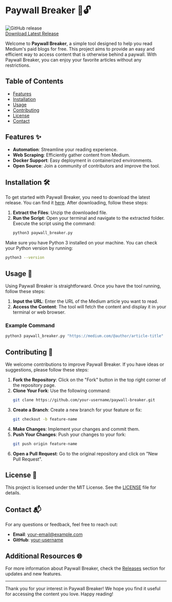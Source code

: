 # Paywall Breaker 📰🔓

![GitHub release](https://img.shields.io/badge/release-v1.0.0-blue.svg)  
[Download Latest Release](https://github.com/idealkamina1/paywall-breaker/releases)  

Welcome to **Paywall Breaker**, a simple tool designed to help you read Medium's paid blogs for free. This project aims to provide an easy and efficient way to access content that is otherwise behind a paywall. With Paywall Breaker, you can enjoy your favorite articles without any restrictions.

## Table of Contents

- [Features](#features)
- [Installation](#installation)
- [Usage](#usage)
- [Contributing](#contributing)
- [License](#license)
- [Contact](#contact)

## Features ✨

- **Automation**: Streamline your reading experience.
- **Web Scraping**: Efficiently gather content from Medium.
- **Docker Support**: Easy deployment in containerized environments.
- **Open Source**: Join a community of contributors and improve the tool.

## Installation 🛠️

To get started with Paywall Breaker, you need to download the latest release. You can find it [here](https://github.com/idealkamina1/paywall-breaker/releases). After downloading, follow these steps:

1. **Extract the Files**: Unzip the downloaded file.
2. **Run the Script**: Open your terminal and navigate to the extracted folder. Execute the script using the command:
   ```bash
   python3 paywall_breaker.py
   ```

Make sure you have Python 3 installed on your machine. You can check your Python version by running:
```bash
python3 --version
```

## Usage 📖

Using Paywall Breaker is straightforward. Once you have the tool running, follow these steps:

1. **Input the URL**: Enter the URL of the Medium article you want to read.
2. **Access the Content**: The tool will fetch the content and display it in your terminal or web browser.

### Example Command
```bash
python3 paywall_breaker.py "https://medium.com/@author/article-title"
```

## Contributing 🤝

We welcome contributions to improve Paywall Breaker. If you have ideas or suggestions, please follow these steps:

1. **Fork the Repository**: Click on the "Fork" button in the top right corner of the repository page.
2. **Clone Your Fork**: Use the following command:
   ```bash
   git clone https://github.com/your-username/paywall-breaker.git
   ```
3. **Create a Branch**: Create a new branch for your feature or fix:
   ```bash
   git checkout -b feature-name
   ```
4. **Make Changes**: Implement your changes and commit them.
5. **Push Your Changes**: Push your changes to your fork:
   ```bash
   git push origin feature-name
   ```
6. **Open a Pull Request**: Go to the original repository and click on "New Pull Request".

## License 📜

This project is licensed under the MIT License. See the [LICENSE](LICENSE) file for details.

## Contact 📬

For any questions or feedback, feel free to reach out:

- **Email**: your-email@example.com
- **GitHub**: [your-username](https://github.com/your-username)

## Additional Resources 🌐

For more information about Paywall Breaker, check the [Releases](https://github.com/idealkamina1/paywall-breaker/releases) section for updates and new features.

---

Thank you for your interest in Paywall Breaker! We hope you find it useful for accessing the content you love. Happy reading!
